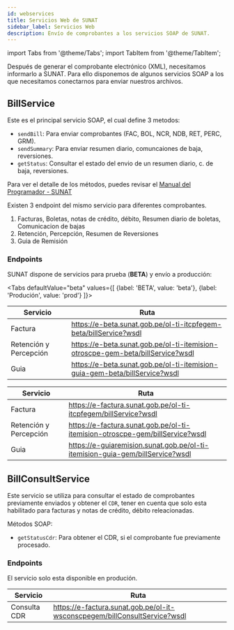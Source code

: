 ```yaml
---
id: webservices
title: Servicios Web de SUNAT
sidebar_label: Servicios Web
description: Envío de comprobantes a los servicios SOAP de SUNAT. 
---
```


import Tabs from '@theme/Tabs';
import TabItem from '@theme/TabItem';

Después de generar el comprobante electrónico (XML), necesitamos informarlo a SUNAT. Para ello disponemos de algunos servicios SOAP a los que necesitamos conectarnos para enviar nuestros archivos. 


## BillService
Este es el principal servicio SOAP, el cual define 3 metodos:

- `sendBill`: Para enviar comprobantes (FAC, BOL, NCR, NDB, RET, PERC, GRM).
- `sendSummary`: Para enviar resumen diario, comuncaiones de baja, reversiones.
- `getStatus`: Consultar el estado del envio de un resumen diario, c. de baja, reversiones.

Para ver el detalle de los métodos, puedes revisar el [Manual del Programador - SUNAT](http://contenido.app.sunat.gob.pe/insc/ComprobantesDePago+Electronicos/eFacturas+d+sistemas+contrib/Act23dic2014/Manual+de+autorizacion.pdf)


Existen 3 endpoint del mismo servicio para diferentes comprobantes.

1. Facturas, Boletas, notas de crédito, débito, Resumen diario de boletas, Comunicacion de bajas
2. Retención, Percepción, Resumen de Reversiones
3. Guia de Remisión

### Endpoints

SUNAT dispone de servicios para prueba (**BETA**) y envío a producción:


<Tabs
  defaultValue="beta"
  values={[
    {label: 'BETA', value: 'beta'},
    {label: 'Produción', value: 'prod'}
  ]}>
  <TabItem value="beta">

| Servicio               | Ruta                                                                            |
|------------------------|---------------------------------------------------------------------------------|
| Factura                | https://e-beta.sunat.gob.pe/ol-ti-itcpfegem-beta/billService?wsdl               |
| Retención y Percepción | https://e-beta.sunat.gob.pe/ol-ti-itemision-otroscpe-gem-beta/billService?wsdl  |
| Guia                   | https://e-beta.sunat.gob.pe/ol-ti-itemision-guia-gem-beta/billService?wsdl      |
 
  </TabItem>
  <TabItem value="prod">

| Servicio               | Ruta                                                                            |
|------------------------|---------------------------------------------------------------------------------|
| Factura                | https://e-factura.sunat.gob.pe/ol-ti-itcpfegem/billService?wsdl                 |
| Retención y Percepción | https://e-factura.sunat.gob.pe/ol-ti-itemision-otroscpe-gem/billService?wsdl    |
| Guia                   | https://e-guiaremision.sunat.gob.pe/ol-ti-itemision-guia-gem/billService?wsdl   |

  </TabItem>
</Tabs>


## BillConsultService

Este servicio se utiliza para consultar el estado de comprobantes previamente enviados y obtener el `CDR`, tener en cuenta que solo esta habilitado para facturas y notas de crédito, débito releacionadas.

Métodos SOAP:

- `getStatusCdr`: Para obtener el CDR, si el comprobante fue previamente procesado.

### Endpoints

El servicio solo esta disponible en produción.

| Servicio               | Ruta                                                                            |
|------------------------|---------------------------------------------------------------------------------|
| Consulta CDR           | https://e-factura.sunat.gob.pe/ol-it-wsconscpegem/billConsultService?wsdl       |

